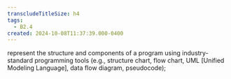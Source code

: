 ```yaml
---
transcludeTitleSize: h4
tags:
  - B2.4
created: 2024-10-08T11:37:39.000-0400
---
```

represent the structure and components of a program using industry-standard programming tools (e.g., structure chart, flow chart, UML \[Unified Modeling Language\], data flow diagram, pseudocode);